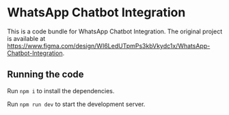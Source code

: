 
  # WhatsApp Chatbot Integration

  This is a code bundle for WhatsApp Chatbot Integration. The original project is available at https://www.figma.com/design/WI6LedUTpmPs3kbVkydc1x/WhatsApp-Chatbot-Integration.

  ## Running the code

  Run `npm i` to install the dependencies.

  Run `npm run dev` to start the development server.
  